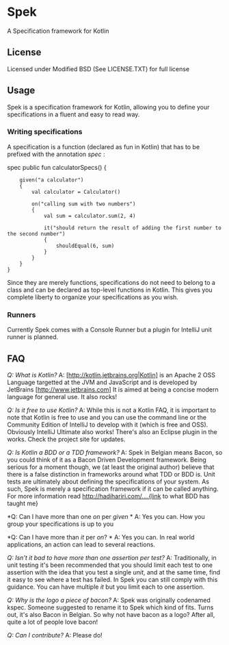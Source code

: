 # Spek

A Specification framework for Kotlin

## License

Licensed under Modified BSD (See LICENSE.TXT) for full license

## Usage


Spek is a specification framework for Kotlin, allowing you to define your specifications
in a fluent and easy to read way.

### Writing specifications

A specification is a function (declared as fun in Kotlin) that has to be prefixed with the
annotation *spec* :

spec public fun calculatorSpecs() {

```
    given("a calculator")
    {
        val calculator = Calculator()

        on("calling sum with two numbers")
        {
            val sum = calculator.sum(2, 4)

            it("should return the result of adding the first number to the second number")
            {
                shouldEqual(6, sum)
            }
        }
    }
}
```

Since they are merely functions, specifications do not need to belong to a class and can be declared as top-level
functions in Kotlin. This gives you complete liberty to organize your specifications as you wish.

### Runners

Currently Spek comes with a Console Runner but a plugin for IntelliJ unit runner is planned.

## FAQ

*Q: What is Kotlin?*
A: [http://kotlin.jetbrains.org|Kotlin] is an Apache 2 OSS Language targetted at the JVM and JavaScript and is developed by JetBrains [http://www.jetbrains.com]
It is aimed at being a concise modern language for general use. It also rocks!

*Q: Is it free to use Kotlin?*
A: While this is not a Kotlin FAQ, it is important to note that Kotlin is free to use and you can use the command line or the Community Edition
of IntelliJ to develop with it (which is free and OSS). Obviously IntelliJ Ultimate also works!
There's also an Eclipse plugin in the works. Check the project site for updates.


*Q: Is Kotlin a BDD or a TDD framework?*
A: Spek in Belgian means Bacon, so you could think of it as a Bacon Driven Development framework. Being serious for a
moment though, we (at least the original author) believe that there is a false distinction in frameworks around what TDD
or BDD is. Unit tests are ultimately about defining the specifications of your system. As such, Spek is merely a specification
framework if it can be called anything. For more information read http://hadihariri.com/....{link to what BDD has taught me}

*Q: Can I have more than one *on* per *given* *
A: Yes you can. How you group your specifications is up to you

*Q: Can I have more than *it* per *on*? *
A: Yes you can. In real world applications, an action can lead to several reactions.

*Q: Isn't it bad to have more than one assertion per test?*
A: Traditionally, in unit testing it's been recommended that you should limit each test to one assertion with the
idea that you test a single *unit*, and at the same time, find it easy to see where a test has failed. In Spek you can still
comply with this guidance. You can have multiple *it* but you limit each to one assertion.

*Q: Why is the logo a piece of bacon?*
A: Spek was originally codenamed kspec. Someone suggested to rename it to Spek which kind of fits. Turns out, it's also Bacon in
Belgian. So why not have bacon as a logo? After all, quite a lot of people love bacon!

*Q: Can I contribute?*
A: Please do!

